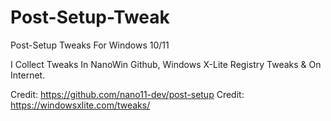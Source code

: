 # Post-Setup-Tweak
Post-Setup Tweaks For Windows 10/11

I Collect Tweaks In NanoWin Github, Windows X-Lite Registry Tweaks & On Internet.

Credit: https://github.com/nano11-dev/post-setup
Credit: https://windowsxlite.com/tweaks/
